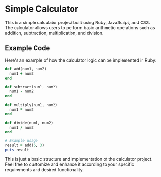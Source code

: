 # Simple Calculator

This is a simple calculator project built using Ruby, JavaScript, and CSS. The calculator allows users to perform basic arithmetic operations such as addition, subtraction, multiplication, and division.

## Example Code

Here's an example of how the calculator logic can be implemented in Ruby:

```ruby
def add(num1, num2)
  num1 + num2
end

def subtract(num1, num2)
  num1 - num2
end

def multiply(num1, num2)
  num1 * num2
end

def divide(num1, num2)
  num1 / num2
end

# Example usage
result = add(5, 3)
puts result
```

This is just a basic structure and implementation of the calculator project. Feel free to customize and enhance it according to your specific requirements and desired functionality.
